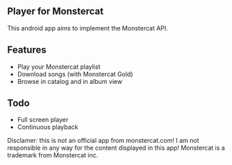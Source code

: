 ## Player for Monstercat

This android app aims to implement the Monstercat API.

## Features

 - Play your Monstercat playlist
 - Download songs (with Monstercat Gold)
 - Browse in catalog and in album view

## Todo

 - Full screen player
 - Continuous playback


Disclamer: this is not an official app from monstercat.com!
I am not responsible in any way for the content displayed in this app!
Monstercat is a trademark from Monstercat inc.
